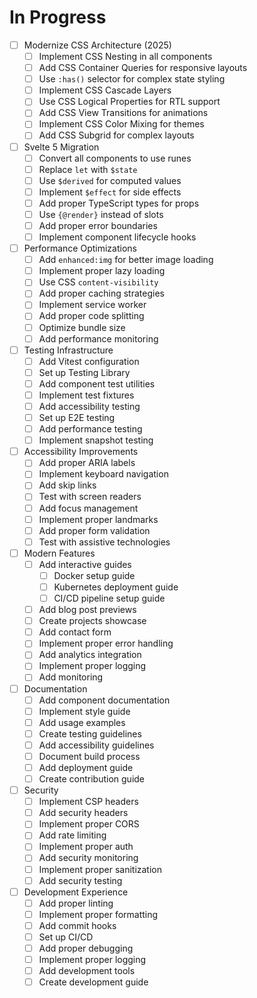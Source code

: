 # In Progress

- [ ] Modernize CSS Architecture (2025)
  - [ ] Implement CSS Nesting in all components
  - [ ] Add CSS Container Queries for responsive layouts
  - [ ] Use `:has()` selector for complex state styling
  - [ ] Implement CSS Cascade Layers
  - [ ] Use CSS Logical Properties for RTL support
  - [ ] Add CSS View Transitions for animations
  - [ ] Implement CSS Color Mixing for themes
  - [ ] Add CSS Subgrid for complex layouts

- [ ] Svelte 5 Migration
  - [ ] Convert all components to use runes
  - [ ] Replace `let` with `$state`
  - [ ] Use `$derived` for computed values
  - [ ] Implement `$effect` for side effects
  - [ ] Add proper TypeScript types for props
  - [ ] Use `{@render}` instead of slots
  - [ ] Add proper error boundaries
  - [ ] Implement component lifecycle hooks

- [ ] Performance Optimizations
  - [ ] Add `enhanced:img` for better image loading
  - [ ] Implement proper lazy loading
  - [ ] Use CSS `content-visibility`
  - [ ] Add proper caching strategies
  - [ ] Implement service worker
  - [ ] Add proper code splitting
  - [ ] Optimize bundle size
  - [ ] Add performance monitoring

- [ ] Testing Infrastructure
  - [ ] Add Vitest configuration
  - [ ] Set up Testing Library
  - [ ] Add component test utilities
  - [ ] Implement test fixtures
  - [ ] Add accessibility testing
  - [ ] Set up E2E testing
  - [ ] Add performance testing
  - [ ] Implement snapshot testing

- [ ] Accessibility Improvements
  - [ ] Add proper ARIA labels
  - [ ] Implement keyboard navigation
  - [ ] Add skip links
  - [ ] Test with screen readers
  - [ ] Add focus management
  - [ ] Implement proper landmarks
  - [ ] Add proper form validation
  - [ ] Test with assistive technologies

- [ ] Modern Features
  - [ ] Add interactive guides
    - [ ] Docker setup guide
    - [ ] Kubernetes deployment guide
    - [ ] CI/CD pipeline setup guide
  - [ ] Add blog post previews
  - [ ] Create projects showcase
  - [ ] Add contact form
  - [ ] Implement proper error handling
  - [ ] Add analytics integration
  - [ ] Implement proper logging
  - [ ] Add monitoring

- [ ] Documentation
  - [ ] Add component documentation
  - [ ] Implement style guide
  - [ ] Add usage examples
  - [ ] Create testing guidelines
  - [ ] Add accessibility guidelines
  - [ ] Document build process
  - [ ] Add deployment guide
  - [ ] Create contribution guide

- [ ] Security
  - [ ] Implement CSP headers
  - [ ] Add security headers
  - [ ] Implement proper CORS
  - [ ] Add rate limiting
  - [ ] Implement proper auth
  - [ ] Add security monitoring
  - [ ] Implement proper sanitization
  - [ ] Add security testing

- [ ] Development Experience
  - [ ] Add proper linting
  - [ ] Implement proper formatting
  - [ ] Add commit hooks
  - [ ] Set up CI/CD
  - [ ] Add proper debugging
  - [ ] Implement proper logging
  - [ ] Add development tools
  - [ ] Create development guide
